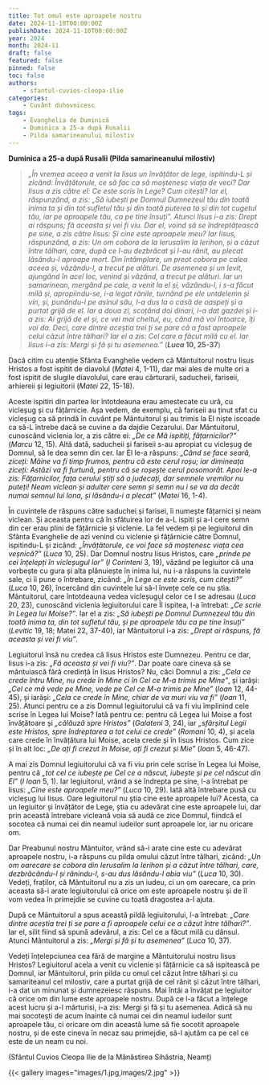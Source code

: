 ```yaml
---
title: Tot omul este aproapele nostru
date: 2024-11-10T00:00:00Z
publishDate: 2024-11-10T00:00:00Z
year: 2024
month: 2024-11
draft: false
featured: false
pinned: false
toc: false
authors:
    - sfantul-cuvios-cleopa-ilie
categories:
    - Cuvânt duhovnicesc
tags:
    - Evanghelia de Duminică
    - Duminica a 25-a după Rusalii
    - Pilda samarineanului milostiv
---
```

**Duminica a 25-a după Rusalii (Pilda samarineanului milostiv)**

> _„În vremea aceea a venit la Iisus un învățător de lege, ispitindu-L și zicând: Învățătorule, ce să fac ca să moștenesc viața de veci? Dar Iisus a zis către el: Ce este scris în Lege? Cum citești? Iar el, răspunzând, a zis: „Să iubești pe Domnul Dumnezeul tău din toată inima ta și din tot sufletul tău și din toată puterea ta și din tot cugetul tău, iar pe aproapele tău, ca pe tine însuți”. Atunci Iisus i-a zis: Drept ai răspuns; fă aceasta și vei fi viu. Dar el, voind să se îndreptățească pe sine, a zis către Iisus: Și cine este aproapele meu? Iar Iisus, răspunzând, a zis: Un om cobora de la Ierusalim la Ierihon, și a căzut între tâlhari, care, după ce l-au dezbrăcat și l-au rănit, au plecat lăsându-l aproape mort. Din întâmplare, un preot cobora pe calea aceea și, văzându-l, a trecut pe alături. De asemenea și un levit, ajungând în acel loc, venind și văzând, a trecut pe alături. Iar un samarinean, mergând pe cale, a venit la el și, văzându-l, i s-a făcut milă și, apropiindu-se, i-a legat rănile, turnând pe ele untdelemn și vin, și, punându-l pe asinul său, l-a dus la o casă de oaspeți și a purtat grijă de el. Iar a doua zi, scoțând doi dinari, i-a dat gazdei și i-a zis: Ai grijă de el și, ce vei mai cheltui, eu, când mă voi întoarce, îți voi da. Deci, care dintre aceștia trei ți se pare că a fost aproapele celui căzut între tâlhari? Iar el a zis: Cel care a făcut milă cu el. Iar Iisus i-a zis: Mergi și fă și tu asemenea.”_ (**_Luca_ 10, 25-37**)

Dacă citim cu atenție Sfânta Evanghelie vedem că Mântuitorul nostru Iisus Hristos a fost ispitit de diavolul (_Matei_ 4, 1-11), dar mai ales de multe ori a fost ispitit de slugile diavolului, care erau cărturarii, saducheii, fariseii, arhiereii și legiuitorii (_Matei_ 22, 15-18).

Aceste ispitiri din partea lor întotdeauna erau amestecate cu ură, cu vicleșug și cu fățărnicie. Așa vedem, de exemplu, că fariseii au ținut sfat cu vicleșug ca să prindă în cuvânt pe Mântuitorul și au trimis la El niște iscoade ca să-L întrebe dacă se cuvine a da dajdie Cezarului. Dar Mântuitorul, cunoscând viclenia lor, a zis către ei: _„De ce Mă ispitiți, fățarnicilor?”_ (_Marcu_ 12, 15). Altă dată, saducheii și fariseii s-au apropiat cu vicleșug de Domnul, să le dea semn din cer. Iar El le-a răspuns: _„Când se face seară, ziceți: Mâine va fi timp frumos, pentru că este cerul roșu; iar dimineața ziceți: Astăzi va fi furtună, pentru că se roșește cerul posomorât. Apoi le-a zis: Fățarnicilor, fața cerului știți să o judecați, dar semnele vremilor nu puteți! Neam viclean și adulter cere semn și semn nu i se va da decât numai semnul lui Iona, și lăsându-i a plecat”_ (_Matei_ 16, 1-4).

În cuvintele de răspuns către saduchei și farisei, îi numește fățarnici și neam viclean. Și aceasta pentru că în sfătuirea lor de a-L ispiti și a-I cere semn din cer erau plini de fățărnicie și viclenie. La fel vedem și pe legiuitorul din Sfânta Evanghelie de azi venind cu viclenie și fățărnicie către Domnul, ispitindu-L și zicând: _„Învățătorule, ce voi face să moștenesc viața cea veșnică?”_ (_Luca_ 10, 25). Dar Domnul nostru Iisus Hristos, care _„prinde pe cei înțelepți în vicleșugul lor”_ (_I Corinteni_ 3, 19), văzând pe legiuitor că una vorbește cu gura și alta plănuiește în inima lui, nu i-a răspuns la cuvintele sale, ci îi pune o întrebare, zicând: _„În Lege ce este scris, cum citești?”_ (_Luca_ 10, 26), încercând din cuvintele lui să-l învețe cele ce nu știa. Mântuitorul, care întotdeauna vedea vicleșugul celor ce I se adresau (_Luca_ 20, 23), cunoscând viclenia legiuitorului care Îl ispitea, l-a întrebat: _„Ce scrie în Legea lui Moise?”_. Iar el a zis: _„Să iubești pe Domnul Dumnezeul tău din toată inima ta, din tot sufletul tău, și pe aproapele tău ca pe tine însuți”_ (_Levitic_ 19, 18; Matei 22, 37-40), iar Mântuitorul i-a zis: _„Drept ai răspuns, fă aceasta și vei fi viu”_.

Legiuitorul însă nu credea că Iisus Hristos este Dumnezeu. Pentru ce dar, Iisus i-a zis: _„Fă aceasta și vei fi viu?”_. Dar poate oare cineva să se mântuiască fără credință în Iisus Hristos? Nu, căci Domnul a zis: _„Cela ce crede întru Mine, nu crede în Mine ci în Cel ce M-a trimis pe Mine”_, și iarăși: _„Cel ce mă vede pe Mine, vede pe Cel ce M-a trimis pe Mine”_ (_Ioan_ 12, 44-45), și iarăși: _„Cela ce crede în Mine, chiar de va muri viu va fi”_ (_Ioan_ 11, 25). Atunci pentru ce a zis Domnul legiuitorului că va fi viu împlinind cele scrise în Legea lui Moise? Iată pentru ce: pentru că Legea lui Moise a fost învățătoare și _„călăuză spre Hristos”_ (_Galateni_ 3, 24), iar _„sfârșitul Legii este Hristos, spre îndreptarea a tot celui ce crede”_ (_Romani_ 10, 4), și acela care crede în învățătura lui Moise, acela crede și în Iisus Hristos. Cum zice și în alt loc: _„De ați fi crezut în Moise, ați fi crezut și Mie”_ (_Ioan_ 5, 46-47).

A mai zis Domnul legiuitorului că va fi viu prin cele scrise în Legea lui Moise, pentru că _„tot cel ce iubește pe Cel ce a născut, iubește și pe cel născut din El”_ (_I Ioan_ 5, 1). Iar legiuitorul, vrând a se îndrepta pe sine, l-a întrebat pe Iisus: _„Cine este aproapele meu?”_ (_Luca_ 10, 29). Iată altă întrebare pusă cu vicleșug lui Iisus. Oare legiuitorul nu știa cine este aproapele lui? Acesta, ca un legiuitor și învățător de Lege, știa cu adevărat cine este aproapele lui, dar prin această întrebare vicleană voia să audă ce zice Domnul, fiindcă el socotea că numai cei din neamul iudeilor sunt aproapele lor, iar nu oricare om.

Dar Preabunul nostru Mântuitor, vrând să-i arate cine este cu adevărat aproapele nostru, i-a răspuns cu pilda omului căzut între tâlhari, zicând: _„Un om oarecare se cobora din Ierusalim la Ierihon și a căzut între tâlhari, care, dezbrăcându-l și rănindu-l, s-au dus lăsându-l abia viu”_ (_Luca_ 10, 30). Vedeți, fraților, că Mântuitorul nu a zis un iudeu, ci un om oarecare, ca prin aceasta să-i arate legiuitorului că orice om este aproapele nostru și de îl vom vedea în primejdie se cuvine cu toată dragostea a-l ajuta.

După ce Mântuitorul a spus această pildă legiuitorului, l-a întrebat: _„Care dintre aceștia trei ți se pare a fi aproapele celui ce a căzut între tâlhari?”_. Iar el, silit fiind să spună adevărul, a zis: Cel ce a făcut milă cu dânsul. Atunci Mântuitorul a zis: _„Mergi și fă și tu asemenea”_ (_Luca_ 10, 37).

Vedeți înțelepciunea cea fără de margine a Mântuitorului nostru Iisus Hristos? Legiuitorul acela a venit cu viclenie și fățărnicie ca să ispitească pe Domnul, iar Mântuitorul, prin pilda cu omul cel căzut între tâlhari și cu samariteanul cel milostiv, care a purtat grijă de cel rănit și căzut între tâlhari, i-a dat un minunat și dumnezeiesc răspuns. Mai întâi a învățat pe legiuitor că orice om din lume este aproapele nostru. După ce l-a făcut a înțelege acest lucru și a-l mărturisi, i-a zis: Mergi și fă și tu asemenea. Adică să nu mai socotești de acum înainte că numai cei din neamul iudeilor sunt aproapele tău, ci oricare om din această lume să fie socotit aproapele nostru, și de este cineva în necaz sau primejdie, să-l ajutăm ca pe cel ce este de un neam cu noi.

(Sfântul Cuvios Cleopa Ilie de la Mănăstirea Sihăstria, Neamț)

{{< gallery images="images/1.jpg,images/2.jpg" >}}